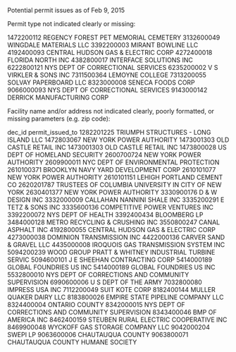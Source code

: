 Potential permit issues as of Feb 9, 2015

Permit type not indicated clearly or missing:

1472200112	REGENCY FOREST PET MEMORIAL CEMETERY
3132600049	WINGDALE MATERIALS LLC
3392200003	MIRANT BOWLINE LLC
4192400093	CENTRAL HUDSON GAS & ELECTRIC CORP
4272400018	FLORIDA NORTH INC
4382800017	INTERFACE SOLUTIONS INC
6222800121	NYS DEPT OF CORRECTIONAL SERVICES
6235200002	V S VIRKLER & SONS INC
7311500364	LEMOYNE COLLEGE
7313200055	SOLVAY PAPERBOARD LLC
8323000008	SENECA FOODS CORP
9066000093	NYS DEPT OF CORRECTIONAL SERVICES
9143000142	DERRICK MANUFACTURING CORP

Facility name and/or address not indicated clearly, poorly formatted, or missing parameters (e.g. zip code):

dec_id      permit_issued_to
1282201225	TRIUMPH STRUCTURES - LONG ISLAND LLC
1472803067	NEW YORK POWER AUTHORITY
1473001303	OLD CASTLE RETAIL INC
1473001303	OLD CASTLE RETAIL INC
1473800028	US DEPT OF HOMELAND SECURITY
2600700724	NEW YORK POWER AUTHORITY
2609900011	NYC DEPT OF ENVIRONMENTAL PROTECTION
2610100371	BROOKLYN NAVY YARD DEVELOPMENT CORP
2610101077	NEW YORK POWER AUTHORITY
2610101151	LEHIGH PORTLAND CEMENT CO
2620201787	TRUSTEES OF COLUMBIA UNIVERSITY IN CITY OF NEW YORK
2630401377	NEW YORK POWER AUTHORITY
3330900176	D & W DESIGN INC
3332000009	CALLAHAN NANNINI SHALE INC
3335200291	E TETZ & SONS INC
3335600136	COMPETITIVE POWER VENTURES INC
3392200072	NYS DEPT OF HEALTH
3392400434	BLOOMBERG LP
3484000128	METRO RECYCLING & CRUSHING INC
3550800247	CANAL ASPHALT INC
4192800055	CENTRAL HUDSON GAS & ELECTRIC CORP
4273000038	DOMINION TRANSMISSION INC
4422000136	CARVER SAND & GRAVEL LLC
4435000008	IROQUOIS GAS TRANSMISSION SYSTEM INC
5094200239	WOOD GROUP PRATT & WHITNEY INDUSTRIAL TURBINE SERVIC
5094600101	J E SHEEHAN CONTRACTING CORP
5414000189	GLOBAL FOUNDRIES US INC
5414000189	GLOBAL FOUNDRIES US INC
5532800010	NYS DEPT OF CORRECTIONS AND COMMUNITY SUPERVISION
6990600006	U S DEPT OF THE ARMY
7032800080	IMPRESS USA INC
7112200049	SUIT KOTE CORP
8182400144	MULLER QUAKER DAIRY LLC
8183800026	EMPIRE STATE PIPELINE COMPANY LLC
8324400004	ONTARIO COUNTY
8342000015	NYS DEPT OF CORRECTIONS AND COMMUNITY SUPERVISION
8343400046	BMP OF AMERICA INC
8462400159	STEUBEN RURAL ELECTRIC COOPERATIVE INC
8469900048	WYCKOFF GAS STORAGE COMPANY LLC
9042000204	SWEPI LP
9063600006	CHAUTAUQUA COUNTY
9063800071	CHAUTAUQUA COUNTY HUMANE SOCIETY

